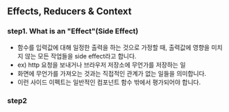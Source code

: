 ## Effects, Reducers & Context

### step1. What is an "Effect"(Side Effect)

- 함수를 입력값에 대해 일정한 출력을 하는 것으로 가정할 때, 출력값에 영향을 미치지 않는 모든 작업들을 side effect라고 합니다.
- ex) http 요청을 보내거나 브라우저 저장소에 무언가를 저장하는 일
- 화면에 무언가를 가져오는 것과는 직접적인 관계가 없는 일들을 의미합니다.
- 이런 사이드 이펙트는 일반적인 컴포넌트 함수 밖에서 평가되어야 합니다.

### step2
